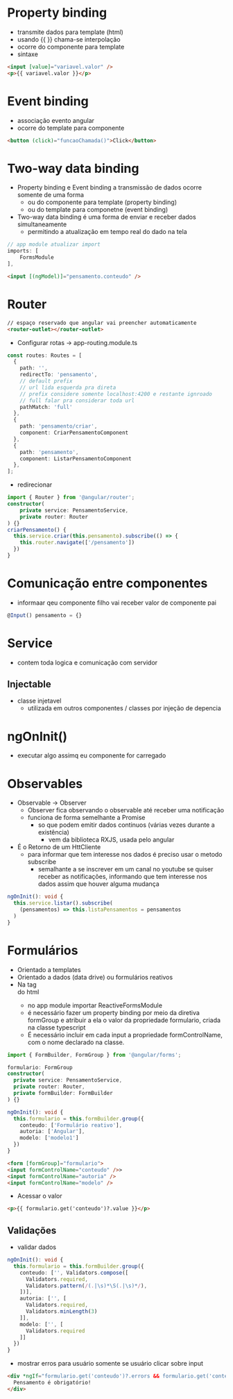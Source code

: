 # Property binding
- transmite dados para template (html)
- usando {{  }} chama-se interpolação
- ocorre do componente para template
- sintaxe
```html
<input [value]="variavel.valor" />
<p>{{ variavel.valor }}</p>
```

# Event binding
- associação evento angular
- ocorre do template para componente
```html
<button (click)="funcaoChamada()">Click</button>
```

# Two-way data binding
- Property binding e Event binding a transmissão de dados ocorre somente de uma forma
  - ou do componente para template (property binding)
  - ou do template para componetne (event binding)
- Two-way data binding é uma forma de enviar e receber dados simultaneamente 
  - permitindo a atualização em tempo real do dado na tela
```ts
// app module atualizar import
imports: [
    FormsModule
],

```
```html
<input [(ngModel)]="pensamento.conteudo" />
```

# Router
```html
// espaço reservado que angular vai preencher automaticamente
<router-outlet></router-outlet>
```
- Configurar rotas -> app-routing.module.ts
```ts
const routes: Routes = [
  {
    path: '',
    redirectTo: 'pensamento',
    // default prefix
    // url lida esquerda pra direta
    // prefix considere somente localhost:4200 e restante ignroado
    // full falar pra considerar toda url
    pathMatch: 'full'
  },
  {
    path: 'pensamento/criar',
    component: CriarPensamentoComponent
  },
  {
    path: 'pensamento',
    component: ListarPensamentoComponent
  },
];
```
- redirecionar
```ts
import { Router } from '@angular/router';
constructor(
    private service: PensamentoService,
    private router: Router
) {}
criarPensamento() {
  this.service.criar(this.pensamento).subscribe(() => {
    this.router.navigate(['/pensamento'])
  })
}
```

# Comunicação entre componentes
- informaar qeu componente filho vai receber valor de componente pai
```ts
@Input() pensamento = {}
```

# Service
- contem toda logica e comunicação com servidor

## Injectable
- classe injetavel 
  - utilizada em outros componentes / classes por injeção de depencia

# ngOnInit()
- executar algo assimq eu componente for carregado

# Observables
- Observable -> Observer
  - Observer fica observando o observable até receber uma notificação
  - funciona de forma semelhante a Promise
    - so que podem emitir dados continuos (várias vezes durante a existência)
      - vem da biblioteca RXJS, usada pelo angular
- É o Retorno de um HttCliente
  - para informar que tem interesse nos dados é preciso usar o metodo subscribe 
    - semalhante a se inscrever em um canal no youtube se quiser receber as notificações, informando que tem interesse nos dados assim que houver alguma mudança
```ts
ngOnInit(): void {
  this.service.listar().subscribe(
    (pensamentos) => this.listaPensamentos = pensamentos
  )
}
```

# Formulários
- Orientado a templates
- Orientado a dados (data drive) ou formulários reativos
- Na tag **<form>** do html
  - no app module importar ReactiveFormsModule
  - é necessário fazer um property binding por meio da diretiva formGroup e atribuir a ela o valor da propriedade formulario, criada na classe typescript
  - É necessário incluir em cada input a propriedade formControlName, com o nome declarado na classe.

```ts
import { FormBuilder, FormGroup } from '@angular/forms';

formulario: FormGroup
constructor(
  private service: PensamentoService,
  private router: Router,
  private formBuilder: FormBuilder
) {}

ngOnInit(): void {
  this.formulario = this.formBuilder.group({
    conteudo: ['Formulário reativo'],
    autoria: ['Angular'],
    modelo: ['modelo1']
  })
}
```
```html
<form [formGroup]="formulario">
<input formControlName="conteudo" />>
<input formControlName="autoria" />
<input formControlName="modelo" />
```

- Acessar o valor
```html
<p>{{ formulario.get('conteudo')?.value }}</p>
```

## Validações
- validar dados
```ts
ngOnInit(): void {
  this.formulario = this.formBuilder.group({
    conteudo: ['', Validators.compose([
      Validators.required,
      Validators.pattern(/(.|\s)*\S(.|\s)*/),
    ])],
    autoria: ['', [
      Validators.required,
      Validators.minLength(3)
    ]],
    modelo: ['', [
      Validators.required
    ]]
  })
}
```
- mostrar erros para usuário somente se usuário clicar sobre input
```html
<div *ngIf="formulario.get('conteudo')?.errors && formulario.get('conteudo')?.touched">
  Pensamento é obrigatório!
</div>
```
